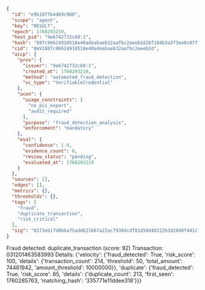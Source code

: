 ```json
{
  "id": "e9b18f7b4d69c968",
  "scope": "agent",
  "key": "RESULT",
  "epoch": 1760293219,
  "host_pid": "9e6742732c60:1",
  "hash": "887c96624910518e40adeabaeb32aafbc2eeeb2d26f104b3a3f3ee0c87ffcbaa",
  "cid": "QmV1887c96624910518e40adeabaeb32aafbc2eeeb2d",
  "aicp": {
    "prov": {
      "issuer": "9e6742732c60:1",
      "created_at": 1760293219,
      "method": "automated_fraud_detection",
      "vc_type": "VerifiableCredential"
    },
    "ucon": {
      "usage_constraints": [
        "no_pii_export",
        "audit_required"
      ],
      "purpose": "fraud_detection_analysis",
      "enforcement": "mandatory"
    },
    "eval": {
      "confidence": 1.0,
      "evidence_count": 0,
      "review_status": "pending",
      "evaluated_at": 1760293219
    }
  },
  "sources": [],
  "edges": [],
  "metrics": {},
  "thresholds": {},
  "tags": [
    "fraud",
    "duplicate_transaction",
    "risk_critical"
  ],
  "sig": "8173eb17d8bba75add621b67a22ac7938dcdf81d50d40222b3d2840f441c77c5"
}
```

Fraud detected: duplicate_transaction (score: 92)
Transaction: 031201463583993
Details: {'velocity': {'fraud_detected': True, 'risk_score': 100, 'details': {'transaction_count': 214, 'threshold': 50, 'total_amount': 74461942, 'amount_threshold': 10000000}}, 'duplicate': {'fraud_detected': True, 'risk_score': 85, 'details': {'duplicate_count': 213, 'first_seen': 1760285763, 'matching_hash': '335771e11ddee318'}}}
